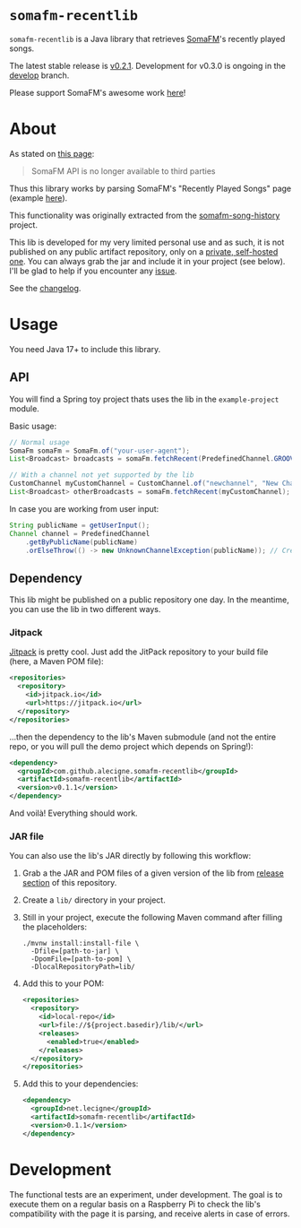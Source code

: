 # `somafm-recentlib`

`somafm-recentlib` is a Java library that retrieves [SomaFM][1]'s recently played songs.

The latest stable release is [v0.2.1][11]. Development for v0.3.0 is ongoing in the [develop][12]
branch.

Please support SomaFM's awesome work [here][2]!

# About

As stated on [this page][3]:

> SomaFM API is no longer available to third parties

Thus this library works by parsing SomaFM's "Recently Played Songs" page (example [here][4]).

This functionality was originally extracted from the [somafm-song-history][5] project.

This lib is developed for my very limited personal use and as such, it is not published on any
public artifact repository, only on a [private, self-hosted one][6]. You can always grab the jar and
include it in your project (see below). I'll be glad to help if you encounter any [issue][7].

See the [changelog][8].

# Usage

You need Java 17+ to include this library.

## API

You will find a Spring toy project thats uses the lib in the `example-project` module.

Basic usage:

```java
// Normal usage
SomaFm somaFm = SomaFm.of("your-user-agent");
List<Broadcast> broadcasts = somaFm.fetchRecent(PredefinedChannel.GROOVE_SALAD);

// With a channel not yet supported by the lib
CustomChannel myCustomChannel = CustomChannel.of("newchannel", "New Channel", false);
List<Broadcast> otherBroadcasts = somaFm.fetchRecent(myCustomChannel);
```

In case you are working from user input:

```java
String publicName = getUserInput();
Channel channel = PredefinedChannel
    .getByPublicName(publicName)
    .orElseThrow(() -> new UnknownChannelException(publicName)); // Create your own exception
```

## Dependency

This lib might be published on a public repository one day. In the meantime, you can use the lib in
two different ways.

### Jitpack

[Jitpack][10] is pretty cool. Just add the JitPack repository to your build file (here, a Maven POM
file):

```xml
<repositories>
  <repository>
    <id>jitpack.io</id>
    <url>https://jitpack.io</url>
  </repository>
</repositories>
```

...then the dependency to the lib's Maven submodule (and not the entire repo, or you will pull the
demo project which depends on Spring!):

```xml
<dependency>
  <groupId>com.github.alecigne.somafm-recentlib</groupId>
  <artifactId>somafm-recentlib</artifactId>
  <version>v0.1.1</version>
</dependency>
```

And voilà! Everything should work.

### JAR file

You can also use the lib's JAR directly by following this workflow:

1. Grab a the JAR and POM files of a given version of the lib from [release section][9] of this
   repository.

2. Create a `lib/` directory in your project.

3. Still in your project, execute the following Maven command after filling the placeholders:

   ```shell
   ./mvnw install:install-file \
     -Dfile=[path-to-jar] \
     -DpomFile=[path-to-pom] \
     -DlocalRepositoryPath=lib/
   ```

4. Add this to your POM:

   ```xml
   <repositories>
     <repository>
       <id>local-repo</id>
       <url>file://${project.basedir}/lib/</url>
       <releases>
         <enabled>true</enabled>
       </releases>
     </repository>
   </repositories>
   ```

5. Add this to your dependencies:

   ```xml
   <dependency>
     <groupId>net.lecigne</groupId>
     <artifactId>somafm-recentlib</artifactId>
     <version>0.1.1</version>
   </dependency>
   ```

# Development

The functional tests are an experiment, under development. The goal is to execute them on a regular
basis on a Raspberry Pi to check the lib's compatibility with the page it is parsing, and receive
alerts in case of errors.

[1]: https://somafm.com

[2]: https://somafm.com/support/

[3]: https://somafm.com/linktous/api.html

[4]: https://somafm.com/dronezone/songhistory.html

[5]: https://github.com/alecigne/somafm-song-history

[6]: https://reposilite.com/

[7]: https://github.com/alecigne/somafm-recently-played/issues

[8]: CHANGELOG.md

[9]: https://github.com/alecigne/somafm-recentlib/releases

[10]: https://jitpack.io/

[11]: https://github.com/alecigne/somafm-recentlib/tree/v0.2.1

[12]: https://github.com/alecigne/somafm-recentlib/tree/develop
